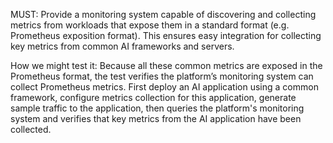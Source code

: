 MUST: Provide a monitoring system capable of discovering and collecting metrics from workloads that expose them in a standard format (e.g. Prometheus exposition format). This ensures easy integration for collecting key metrics from common AI frameworks and servers.

How we might test it: Because all these common metrics are exposed in the Prometheus format, the test verifies the platform’s monitoring system can collect Prometheus metrics. First deploy an AI application using a common framework, configure metrics collection for this application, generate sample traffic to the application, then queries the platform's monitoring system and verifies that key metrics from the AI application have been collected.
